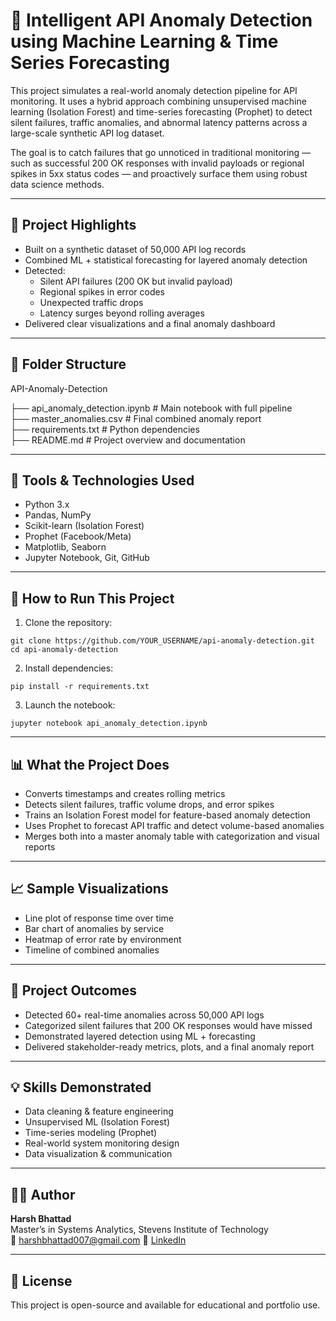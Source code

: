 # 🚨 Intelligent API Anomaly Detection using Machine Learning & Time Series Forecasting

This project simulates a real-world anomaly detection pipeline for API monitoring. It uses a hybrid approach combining unsupervised machine learning (Isolation Forest) and time-series forecasting (Prophet) to detect silent failures, traffic anomalies, and abnormal latency patterns across a large-scale synthetic API log dataset.

The goal is to catch failures that go unnoticed in traditional monitoring — such as successful 200 OK responses with invalid payloads or regional spikes in 5xx status codes — and proactively surface them using robust data science methods.

---

## 📌 Project Highlights

- Built on a synthetic dataset of 50,000 API log records
- Combined ML + statistical forecasting for layered anomaly detection
- Detected:
  - Silent API failures (200 OK but invalid payload)
  - Regional spikes in error codes
  - Unexpected traffic drops
  - Latency surges beyond rolling averages
- Delivered clear visualizations and a final anomaly dashboard

---

## 📁 Folder Structure

API-Anomaly-Detection

├── api_anomaly_detection.ipynb     # Main notebook with full pipeline  
├── master_anomalies.csv            # Final combined anomaly report  
├── requirements.txt                # Python dependencies  
├── README.md                       # Project overview and documentation  
 

---

## 🔧 Tools & Technologies Used

- Python 3.x  
- Pandas, NumPy  
- Scikit-learn (Isolation Forest)  
- Prophet (Facebook/Meta)  
- Matplotlib, Seaborn  
- Jupyter Notebook, Git, GitHub  

---

## 🚀 How to Run This Project

1. Clone the repository:
```
git clone https://github.com/YOUR_USERNAME/api-anomaly-detection.git
cd api-anomaly-detection
```

2. Install dependencies:
```
pip install -r requirements.txt
```

3. Launch the notebook:
```
jupyter notebook api_anomaly_detection.ipynb
```

---

## 📊 What the Project Does

- Converts timestamps and creates rolling metrics  
- Detects silent failures, traffic volume drops, and error spikes  
- Trains an Isolation Forest model for feature-based anomaly detection  
- Uses Prophet to forecast API traffic and detect volume-based anomalies  
- Merges both into a master anomaly table with categorization and visual reports  

---

## 📈 Sample Visualizations

- Line plot of response time over time  
- Bar chart of anomalies by service  
- Heatmap of error rate by environment  
- Timeline of combined anomalies

---

## 🎯 Project Outcomes

- Detected 60+ real-time anomalies across 50,000 API logs  
- Categorized silent failures that 200 OK responses would have missed  
- Demonstrated layered detection using ML + forecasting  
- Delivered stakeholder-ready metrics, plots, and a final anomaly report  

---

## 💡 Skills Demonstrated

- Data cleaning & feature engineering  
- Unsupervised ML (Isolation Forest)  
- Time-series modeling (Prophet)  
- Real-world system monitoring design  
- Data visualization & communication  

---

## 🙋‍♂️ Author

**Harsh Bhattad**  
Master’s in Systems Analytics, Stevens Institute of Technology  
📧 harshbhattad007@gmail.com 
🔗 [LinkedIn](https://www.linkedin.com/in/harsh-bhattad)

---

## 📄 License

This project is open-source and available for educational and portfolio use.
